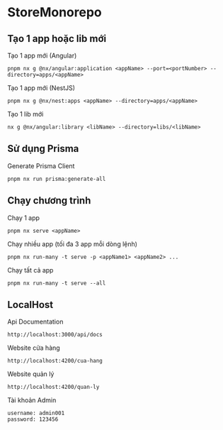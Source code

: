 # StoreMonorepo

## Tạo 1 app hoặc lib mới

Tạo 1 app mới (Angular)

```
pnpm nx g @nx/angular:application <appName> --port=<portNumber> --directory=apps/<appName>
```

Tạo 1 app mới (NestJS)

```
pnpm nx g @nx/nest:apps <appName> --directory=apps/<appName>
```

Tạo 1 lib mới

```
nx g @nx/angular:library <libName> --directory=libs/<libName>
```

## Sử dụng Prisma

Generate Prisma Client

```
pnpm nx run prisma:generate-all
```

## Chạy chương trình

Chạy 1 app

```
pnpm nx serve <appName>
```

Chạy nhiều app (tối đa 3 app mỗi dòng lệnh)

```
pnpm nx run-many -t serve -p <appName1> <appName2> ...
```

Chạy tất cả app

```
pnpm nx run-many -t serve --all
```

## LocalHost

Api Documentation

```
http://localhost:3000/api/docs
```

Website cửa hàng

```
http://localhost:4200/cua-hang
```

Website quản lý

```
http://localhost:4200/quan-ly
```

Tài khoản Admin

```
username: admin001
password: 123456
```
